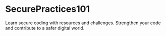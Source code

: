 # SecurePractices101
Learn secure coding with resources and challenges. Strengthen your code and contribute to a safer digital world.
